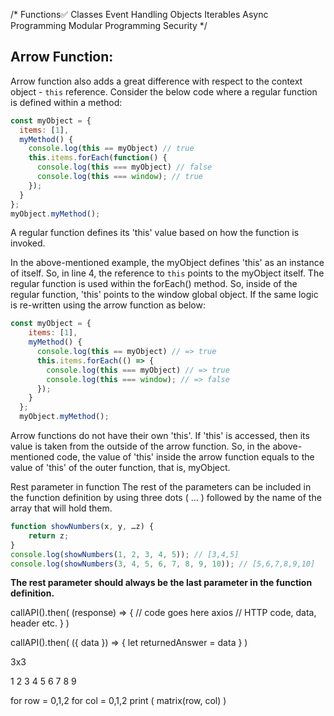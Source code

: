 /*
Functions✅
Classes
Event Handling
Objects
Iterables
Async Programming
Modular Programming
Security
*/

## Arrow Function:

Arrow function also adds a great difference with respect to the context object - `this` reference.
Consider the below code where a regular function is defined within a method:

```javascript
const myObject = {
  items: [1],
  myMethod() {
    console.log(this == myObject) // true
    this.items.forEach(function() {
      console.log(this === myObject) // false
      console.log(this === window); // true
    });
  }
};
myObject.myMethod();
```

A regular function defines its 'this' value based on how the function is invoked.

In the above-mentioned example, the myObject defines 'this' as an instance of itself. So, in line 4, the reference to `this` points to the myObject itself. The regular function is used within the forEach() method. So, inside of the regular function, 'this' points to the window global object.
If the same logic is re-written using the arrow function as below:


```javascript
const myObject = {
    items: [1],
    myMethod() {
      console.log(this == myObject) // => true
      this.items.forEach(() => {
        console.log(this === myObject) // => true
        console.log(this === window); // => false
      });
    }
  };
  myObject.myMethod();
```

Arrow functions do not have their own 'this'. If 'this' is accessed, then its value is taken from the outside of the arrow function. So, in the above-mentioned code, the value of 'this' inside the arrow function equals to the value of 'this' of the outer function, that is, myObject.


Rest parameter in function
The rest of the parameters can be included in the function definition by using three dots ( … ) followed by the name of the array that will hold them. 
```javascript
function showNumbers(x, y, …z) {
    return z;
}
console.log(showNumbers(1, 2, 3, 4, 5)); // [3,4,5]
console.log(showNumbers(3, 4, 5, 6, 7, 8, 9, 10)); // [5,6,7,8,9,10]
```

**The rest parameter should always be the last parameter in the function definition.**

callAPI().then( (response) => {
    // code goes here axios
    // HTTP code, data, header etc.
} )

callAPI().then( ({ data }) => {
    let returnedAnswer = data
} )

3x3

1   2   3
4   5   6
7   8   9

for row = 0,1,2
    for col = 0,1,2
        print ( matrix(row, col) )